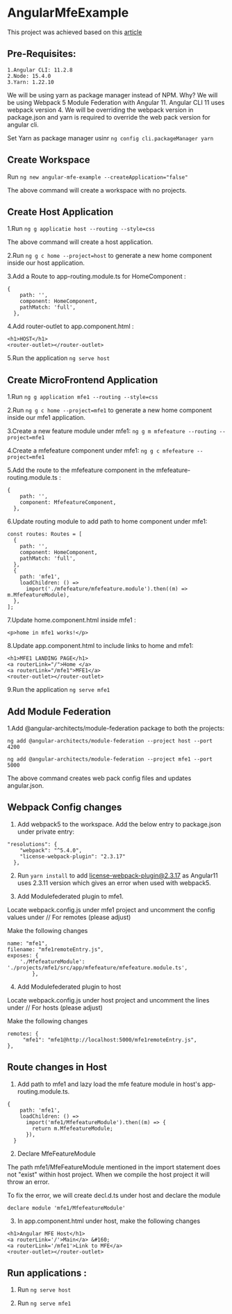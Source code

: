 # AngularMfeExample

This project was achieved based on this [article](https://dev.to/sbhuvane/micro-frontend-in-angular-using-module-federation-31om)

## Pre-Requisites:

    1.Angular CLI: 11.2.8
    2.Node: 15.4.0
    3.Yarn: 1.22.10

We will be using yarn as package manager instead of NPM. Why? We will be using Webpack 5 Module Federation with Angular 11. Angular CLI 11 uses webpack version 4. We will be overriding the webpack version in package.json and yarn is required to override the web pack version for angular cli.

Set Yarn as package manager usinr `ng config cli.packageManager yarn `

## Create Workspace

Run `ng new angular-mfe-example --createApplication="false"`

The above command will create a workspace with no projects.

## Create Host Application

1.Run `ng g applicatie host --routing --style=css`

The above command will create a host application.

2.Run `ng g c home --project=host` to generate a new home component inside our host application.

3.Add a Route to app-routing.module.ts for HomeComponent :

```
{
    path: '',
    component: HomeComponent,
    pathMatch: 'full',
  },

```

4.Add router-outlet to app.component.html :

```
<h1>HOST</h1>
<router-outlet></router-outlet>
```

5.Run the application `ng serve host`

## Create MicroFrontend Application

1.Run `ng g application mfe1 --routing --style=css`

2.Run `ng g c home --project=mfe1` to generate a new home component inside our mfe1 application.

3.Create a new feature module under mfe1: `ng g m mfefeature --routing --project=mfe1`

4.Create a mfefeature component under mfe1: `ng g c mfefeature --project=mfe1`

5.Add the route to the mfefeature component in the mfefeature-routing.module.ts :

```
{
    path: '',
    component: MfefeatureComponent,
  },

```

6.Update routing module to add path to home component under mfe1:

```
const routes: Routes = [
  {
    path: '',
    component: HomeComponent,
    pathMatch: 'full',
  },
  {
    path: 'mfe1',
    loadChildren: () =>
      import('./mfefeature/mfefeature.module').then((m) => m.MfefeatureModule),
  },
];
```

7.Update home.component.html inside mfe1 :

```
<p>home in mfe1 works!</p>

```

8.Update app.component.html to include links to home and mfe1:

```
<h1>MFE1 LANDING PAGE</h1>
<a routerLink="/">Home </a>
<a routerLink="/mfe1">MFE1</a>
<router-outlet></router-outlet>
```

9.Run the application `ng serve mfe1`

## Add Module Federation

1.Add @angular-architects/module-federation package to both the projects:

`ng add @angular-architects/module-federation --project host --port 4200`

`ng add @angular-architects/module-federation --project mfe1 --port 5000`

The above command creates web pack config files and updates angular.json.

## Webpack Config changes

1. Add webpack5 to the workspace. Add the below entry to package.json under private entry:

```
"resolutions": {
    "webpack": "^5.4.0",
    "license-webpack-plugin": "2.3.17"
  },
```

2. Run `yarn install` to add license-webpack-plugin@2.3.17 as Angular11 uses 2.3.11 version which gives an error when used with webpack5.

3. Add Modulefederated plugin to mfe1.

Locate webpack.config.js under mfe1 project and uncomment the config values under // For remotes (please adjust)

Make the following changes

```
name: "mfe1",
filename: "mfe1remoteEntry.js",
exposes: {
    './MfefeatureModule': './projects/mfe1/src/app/mfefeature/mfefeature.module.ts',
        },
```

4. Add Modulefederated plugin to host

Locate webpack.config.js under host project and uncomment the lines under // For hosts (please adjust)

Make the following changes

```
remotes: {
     "mfe1": "mfe1@http://localhost:5000/mfe1remoteEntry.js",
},

```

## Route changes in Host

1. Add path to mfe1 and lazy load the mfe feature module in host's app-routing.module.ts.

```
{
    path: 'mfe1',
    loadChildren: () =>
      import('mfe1/MfefeatureModule').then((m) => {
        return m.MfefeatureModule;
      }),
  }

```

2. Declare MfeFeatureModule

The path mfe1/MfeFeatureModule mentioned in the import statement does not "exist" within host project. When we compile the host project it will throw an error.

To fix the error, we will create decl.d.ts under host and declare the module

`declare module 'mfe1/MfefeatureModule'`

3. In app.component.html under host, make the following changes

```
<h1>Angular MFE Host</h1>
<a routerLink='/'>Main</a> &#160;
<a routerLink='/mfe1'>Link to MFE</a>
<router-outlet></router-outlet>
```

## Run applications :

1. Run `ng serve host`

2. Run `ng serve mfe1`
